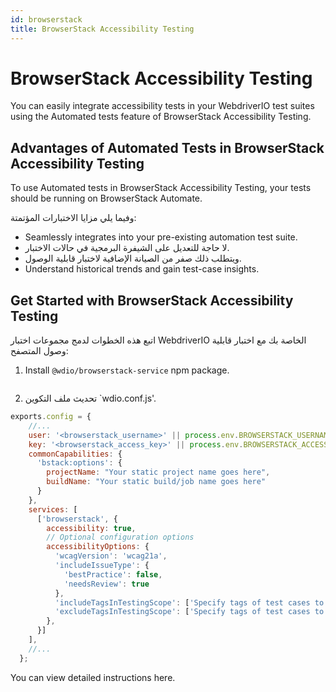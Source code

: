 ```yaml
---
id: browserstack
title: BrowserStack Accessibility Testing
---
```


# BrowserStack Accessibility Testing

You can easily integrate accessibility tests in your WebdriverIO test suites using the Automated tests feature of BrowserStack Accessibility Testing.

## Advantages of Automated Tests in BrowserStack Accessibility Testing

To use Automated tests in BrowserStack Accessibility Testing, your tests should be running on BrowserStack Automate.

وفيما يلي مزايا الاختبارات المؤتمتة:

- Seamlessly integrates into your pre-existing automation test suite.
- لا حاجة للتعديل على الشيفرة البرمجية في حالات الاختبار.
- ويتطلب ذلك صفر من الصيانة الإضافية لاختبار قابلية الوصول.
- Understand historical trends and gain test-case insights.

## Get Started with BrowserStack Accessibility Testing

اتبع هذه الخطوات لدمج مجموعات اختبار WebdriverIO الخاصة بك مع اختبار قابلية وصول المتصفح:

1. Install `@wdio/browserstack-service` npm package.

```bash npm2yarn
```

2. تحديث ملف التكوين \`wdio.conf.js'.

```javascript
exports.config = {
    //...
    user: '<browserstack_username>' || process.env.BROWSERSTACK_USERNAME,
    key: '<browserstack_access_key>' || process.env.BROWSERSTACK_ACCESS_KEY,
    commonCapabilities: {
      'bstack:options': {
        projectName: "Your static project name goes here",
        buildName: "Your static build/job name goes here"
      }
    },
    services: [
      ['browserstack', {
        accessibility: true,
        // Optional configuration options
        accessibilityOptions: {
          'wcagVersion': 'wcag21a',
          'includeIssueType': {
            'bestPractice': false,
            'needsReview': true
          },
          'includeTagsInTestingScope': ['Specify tags of test cases to be included'],
          'excludeTagsInTestingScope': ['Specify tags of test cases to be excluded']
        },
      }]
    ],
    //...
  };
```

You can view detailed instructions here.

